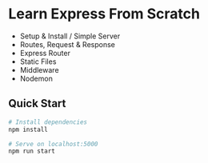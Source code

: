 # Learn Express From Scratch

- Setup & Install / Simple Server
- Routes, Request & Response
- Express Router
- Static Files
- Middleware
- Nodemon

## Quick Start

```bash
# Install dependencies
npm install

# Serve on localhost:5000
npm run start
```
